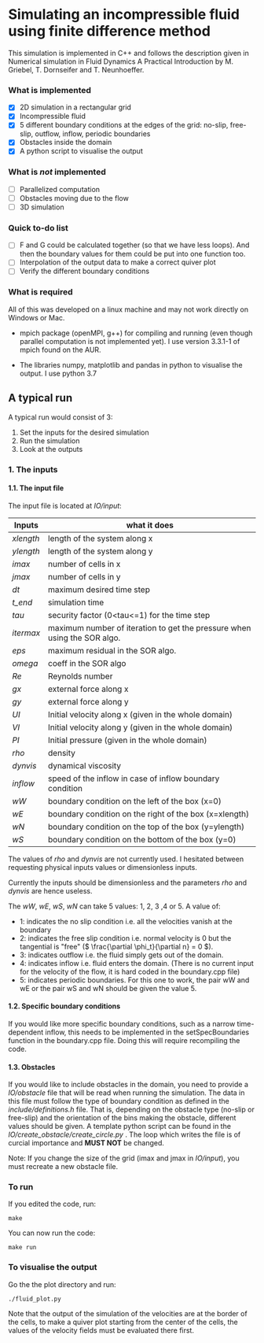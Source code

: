 # Simulating an incompressible fluid using finite difference method

This simulation is implemented in C++ and follows the description given in Numerical simulation in Fluid Dynamics A Practical Introduction by M. Griebel, T. Dornseifer and T. Neunhoeffer.

### What is implemented
- [x] 2D simulation in a rectangular grid
- [x] Incompressible fluid
- [x] 5 different boundary conditions at the edges of the grid: no-slip, free-slip, outflow, inflow, periodic boundaries
- [x] Obstacles inside the domain
- [x] A python script to visualise the output

### What is *not* implemented

- [ ] Parallelized computation
- [ ] Obstacles moving due to the flow
- [ ] 3D simulation

### Quick to-do list

- [ ] F and G could be calculated together (so that we have less loops). And
  then the boundary values for them could be put into one function too.
- [ ] Interpolation of the output data to make a correct quiver plot
- [ ] Verify the different boundary conditions

### What is required

All of this was developed on a linux machine and may not work directly on
Windows or Mac.

* mpich package (openMPI, g++) for compiling and running (even though parallel computation is not implemented yet).
I use version 3.3.1-1 of mpich found on the AUR.

* The libraries numpy, matplotlib and pandas in python to visualise the output. I use python 3.7

## A typical run

A typical run would consist of 3:
1) Set the inputs for the desired simulation
2) Run the simulation
3) Look at the outputs

### 1. The inputs

#### 1.1. The input file

The input file is located at *IO/input*:

Inputs     | what it does
-----------|--------------
*xlength*  |   length of the system along x
*ylength*  |   length of the system along y
*imax*     |   number of cells in x
*jmax*     |   number of cells in y
*dt*       |   maximum desired time step
*t_end*    |   simulation time
*tau*      |   security factor (0<tau<=1) for the time step
*itermax*  |   maximum number of iteration to get the pressure when using the SOR algo.
*eps*      |   maximum residual in the SOR algo.
*omega*    |   coeff in the SOR algo
*Re*       |   Reynolds number
*gx*       |   external force along x
*gy*       |   external force along y
*UI*       |   Initial velocity along x (given in the whole domain)
*VI*       |   Initial velocity along y (given in the whole domain)
*PI*       |   Initial pressure (given in the whole domain)
*rho*      |   density
*dynvis*   |   dynamical viscosity
*inflow*   |   speed of the inflow in case of inflow boundary condition
*wW*       |   boundary condition on the left of the box (x=0)
*wE*       |   boundary condition on the right of the box (x=xlength)
*wN*       |   boundary condition on the top of the box (y=ylength)
*wS*       |   boundary condition on the bottom of the box (y=0)


The values of *rho* and *dynvis* are not currently used.
I hesitated between requesting physical inputs values or dimensionless inputs.

Currently the inputs should be dimensionless and the parameters *rho* and *dynvis* are hence useless.


The *wW*, *wE*, *wS*, *wN* can take 5 values: 1, 2, 3 ,4 or 5.
A value of:
* 1: indicates the no slip condition i.e. all the velocities vanish at the boundary
* 2: indicates the free slip condition i.e. normal velocity is 0 but the tangential is "free" ($ \frac{\partial \phi_t}{\partial n} = 0 $).
* 3: indicates outflow i.e. the fluid simply gets out of the domain.
* 4: indicates inflow i.e. fluid enters the domain. (There is no current input for the velocity of the flow, it is hard coded in the boundary.cpp file)
* 5: indicates periodic boundaries. For this one to work, the pair wW and wE or the pair wS and wN should be given the value 5.

#### 1.2. Specific boundary conditions

If you would like more specific boundary conditions, such as a narrow
time-dependent inflow, this needs to be implemented in the setSpecBoundaries function in the
boundary.cpp file.
Doing this will require recompiling the code.

#### 1.3. Obstacles

If you would like to include obstacles in the domain, you need to provide a
*IO/obstacle* file that will be read when running the simulation.
The data in this file must follow the type of boundary condition as defined in
the *include/definitions.h* file.
That is, depending on the obstacle type (no-slip or free-slip) and the
orientation of the bins making the obstacle, different values should be given.
A template python script can be found in the *IO/create_obstacle/create_circle.py* .
The loop which writes the file is of curcial importance and **MUST NOT** be
changed.

Note: If you change the size of the grid (imax and jmax in *IO/input*), you must
recreate a new obstacle file.

### To run

If you edited the code, run:
```
make
```

You can now run the code:
```
make run
```


### To visualise the output

Go the the plot directory and run:
```
./fluid_plot.py
```

Note that the output of the simulation of the velocities are at the border of the cells,
to make a quiver plot starting from the center of the cells, the values of the velocity fields must be evaluated there first.
